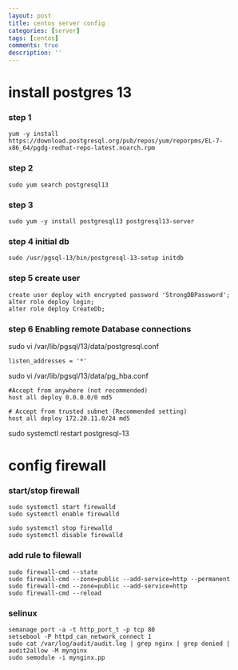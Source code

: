 ```yaml
---
layout: post
title: centos server config
categories: [server]
tags: [centos]
comments: true
description: ''
---
```


# install postgres 13
### step 1
```
yum -y install https://download.postgresql.org/pub/repos/yum/reporpms/EL-7-x86_64/pgdg-redhat-repo-latest.noarch.rpm
```
### step 2
```
sudo yum search postgresql13
```

### step 3
```
sudo yum -y install postgresql13 postgresql13-server
```

### step 4 initial db
```
sudo /usr/pgsql-13/bin/postgresql-13-setup initdb
```

### step 5 create user
```
create user deploy with encrypted password 'StrongDBPassword';
alter role deploy login;
alter role deploy CreateDb;
```


### step 6 Enabling remote Database connections

sudo vi /var/lib/pgsql/13/data/postgresql.conf
```
listen_addresses = '*'
```

sudo vi /var/lib/pgsql/13/data/pg_hba.conf

```
#Accept from anywhere (not recommended)
host all deploy 0.0.0.0/0 md5

# Accept from trusted subnet (Recommended setting)
host all deploy 172.20.11.0/24 md5
```
sudo systemctl restart postgresql-13


# config firewall
### start/stop firewall
```
sudo systemctl start firewalld
sudo systemctl enable firewalld

sudo systemctl stop firewalld
sudo systemctl disable firewalld
```

### add rule to filewall
```
sudo firewall-cmd --state
sudo firewall-cmd --zone=public --add-service=http --permanent
sudo firewall-cmd --zone=public --add-service=http
sudo firewall-cmd --reload
```

### selinux
```
semanage port -a -t http_port_t -p tcp 80
setsebool -P httpd_can_network_connect 1
sudo cat /var/log/audit/audit.log | grep nginx | grep denied | audit2allow -M mynginx
sudo semodule -i mynginx.pp
```